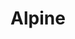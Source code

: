 ---
layout: Blog
title: Alpine
seo:
  title: Alpine.js Articles
  description: My personal portfolio & tech blog website.
collection:
  path: /blog
  recordsPerPage: 9
  infinitePaging: true
  sortBy: date
  filterBy:
    tags:
      $in:
        - alpine
---